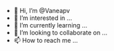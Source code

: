 - 👋 Hi, I’m @Vaneapv
- 👀 I’m interested in ...
- 🌱 I’m currently learning ...
- 💞️ I’m looking to collaborate on ...
- 📫 How to reach me ...

<!---
Vaneapv/Vaneapv is a ✨ special ✨ repository because its `README.md` (this file) appears on your GitHub profile.
You can click the Preview link to take a look at your changes.
--->
